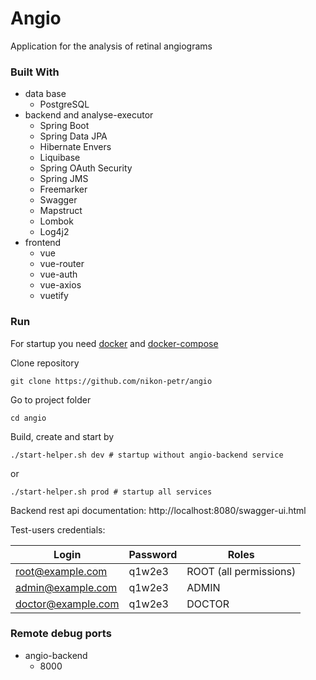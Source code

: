 # Angio

Application for the analysis of retinal angiograms

### Built With

* data base
  * PostgreSQL
* backend and analyse-executor
  * Spring Boot
  * Spring Data JPA
  * Hibernate Envers
  * Liquibase
  * Spring OAuth Security
  * Spring JMS
  * Freemarker
  * Swagger
  * Mapstruct
  * Lombok
  * Log4j2
* frontend
  * vue
  * vue-router
  * vue-auth
  * vue-axios
  * vuetify  

### Run

For startup you need [docker](https://www.docker.com/) and [docker-compose](https://docs.docker.com/compose/install/)

Clone repository
```
git clone https://github.com/nikon-petr/angio
```

Go to project folder
```
cd angio
```

Build, create and start by
```
./start-helper.sh dev # startup without angio-backend service
```
or
```
./start-helper.sh prod # startup all services
```

Backend rest api documentation: http://localhost:8080/swagger-ui.html

Test-users credentials:

|Login|Password|Roles|
| --- | --- | --- |
|root@example.com|q1w2e3|ROOT (all permissions)|
|admin@example.com|q1w2e3|ADMIN|
|doctor@example.com|q1w2e3|DOCTOR|

### Remote debug ports

* angio-backend
  * 8000
